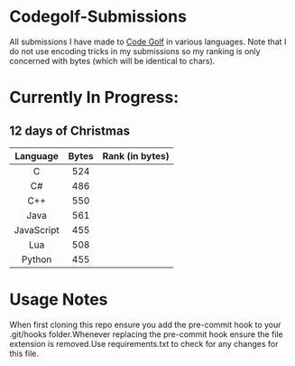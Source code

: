 
# Codegolf-Submissions
All submissions I have made to [Code Golf](https://code.golf/) in various languages. Note that I do not use encoding tricks in my submissions so my ranking is only concerned with bytes (which will be identical to chars).
# Currently In Progress:
## 12 days of Christmas
| Language | Bytes | Rank (in bytes)
|:---:|:---:|:---:|
|C|524||
|C#|486||
|C++|550||
|Java|561||
|JavaScript|455||
|Lua|508||
|Python|455||



# Usage Notes
When first cloning this repo ensure you add the pre-commit hook to your .git/hooks folder.Whenever replacing the pre-commit hook ensure the file extension is removed.Use requirements.txt to check for any changes for this file.